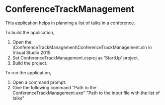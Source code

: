 # ConferenceTrackManagement
This application helps in planning a list of talks in a conference.

To build the application, 
1. Open the \ConferenceTrackManagement\ConferenceTrackManagement.sln in Visual Studio 2015.
2. Set ConferenceTrackManagement.csproj as 'StartUp' project.
3. Build the project.

To run the application,
1. Open a command prompt.
2. Give the following command "Path to the ConferenceTrackManagement.exe" "Path to the input file with the list of talks"
